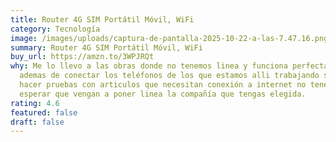 ```yaml
---
title: Router 4G SIM Portátil Móvil, WiFi
category: Tecnología
image: /images/uploads/captura-de-pantalla-2025-10-22-a-las-7.47.16.png
summary: Router 4G SIM Portátil Móvil, WiFi
buy_url: https://amzn.to/3WPJRQt
why: Me lo llevo a las obras donde no tenemos linea y funciona perfectamente,
  ademas de conectar los teléfonos de los que estamos alli trabajando si hay que
  hacer pruebas con articulos que necesitan conexión a internet no tenemos que
  esperar que vengan a poner linea la compañía que tengas elegida.
rating: 4.6
featured: false
draft: false
---
```

